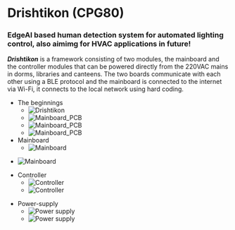 # Drishtikon (CPG80)
### EdgeAI based human detection system for automated lighting control, also aimimg for HVAC applications in future!

***Drishtikon*** is a framework consisting of two modules, the mainboard and the controller modules that can be powered directly from the 220VAC mains in dorms, libraries and canteens. The two boards communicate with each other using a BLE protocol and the mainboard is connected to the internet via Wi-Fi, it connects to the local network using hard coding. <br>
- The beginnings
  - ![Drishtikon](https://github.com/Debanx3/Drishtikon/blob/main/Documents/cap_logo.png)
  - ![Mainboard_PCB](https://github.com/Debanx3/Drishtikon/blob/main/Documents/picx.jpg)
  - ![Mainboard_PCB](https://github.com/Debanx3/Drishtikon/blob/main/Documents/picy.jpg)
  - ![Mainboard_PCB](https://github.com/Debanx3/Drishtikon/blob/main/Documents/WhatsApp%20Image%202025-10-20%20at%2014.41.27_4e0a38e9.jpg)
- Mainboard
  - ![Mainboard](https://github.com/Debanx3/Drishtikon/blob/main/Documents/Mainboard_3D-removebg-preview.png)
 <!--- ![Mainboard](https://github.com/Debanx3/Drishtikon/blob/main/Documents/pic3.png)-->
 <!--- ![Mainboard](https://github.com/Debanx3/Drishtikon/blob/main/Documents/pic4.png)-->
  - ![Mainboard](https://github.com/Debanx3/Drishtikon/blob/main/Documents/pic9.png)
* Controller
  - ![Controller](https://github.com/Debanx3/Drishtikon/blob/main/Documents/Controller_3D-removebg-preview.png)
  <!--- ![Controller](https://github.com/Debanx3/Drishtikon/blob/main/Documents/pic6.png)-->
  <!--- ![Controller](https://github.com/Debanx3/Drishtikon/blob/main/Documents/pic7.png)-->
  - ![Controller](https://github.com/Debanx3/Drishtikon/blob/main/Documents/pic8.png)
+ Power-supply
  - ![Power supply](https://github.com/Debanx3/Drishtikon/blob/main/Documents/power-removebg-preview.png)
  <!--- ![Power supply](https://github.com/Debanx3/Drishtikon/blob/main/Documents/pic10.png)-->
  <!--- ![Power supply](https://github.com/Debanx3/Drishtikon/blob/main/Documents/pic11.png)-->
  - ![Power supply](https://github.com/Debanx3/Drishtikon/blob/main/Documents/pic12.png)
